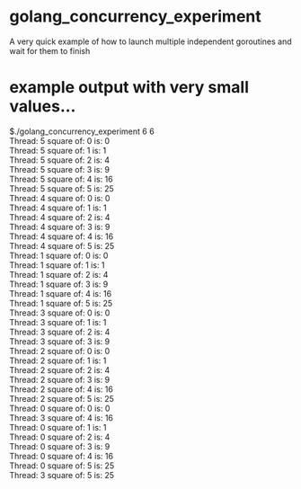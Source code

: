 # golang_concurrency_experiment
A very quick example of how to launch multiple independent goroutines and wait for them to finish

# example output with very small values...
$./golang_concurrency_experiment 6 6\
Thread: 5  square of: 0 is: 0\
Thread: 5  square of: 1 is: 1\
Thread: 5  square of: 2 is: 4\
Thread: 5  square of: 3 is: 9\
Thread: 5  square of: 4 is: 16\
Thread: 5  square of: 5 is: 25\
Thread: 4  square of: 0 is: 0\
Thread: 4  square of: 1 is: 1\
Thread: 4  square of: 2 is: 4\
Thread: 4  square of: 3 is: 9\
Thread: 4  square of: 4 is: 16\
Thread: 4  square of: 5 is: 25\
Thread: 1  square of: 0 is: 0\
Thread: 1  square of: 1 is: 1\
Thread: 1  square of: 2 is: 4\
Thread: 1  square of: 3 is: 9\
Thread: 1  square of: 4 is: 16\
Thread: 1  square of: 5 is: 25\
Thread: 3  square of: 0 is: 0\
Thread: 3  square of: 1 is: 1\
Thread: 3  square of: 2 is: 4\
Thread: 3  square of: 3 is: 9\
Thread: 2  square of: 0 is: 0\
Thread: 2  square of: 1 is: 1\
Thread: 2  square of: 2 is: 4\
Thread: 2  square of: 3 is: 9\
Thread: 2  square of: 4 is: 16\
Thread: 2  square of: 5 is: 25\
Thread: 0  square of: 0 is: 0\
Thread: 3  square of: 4 is: 16\
Thread: 0  square of: 1 is: 1\
Thread: 0  square of: 2 is: 4\
Thread: 0  square of: 3 is: 9\
Thread: 0  square of: 4 is: 16\
Thread: 0  square of: 5 is: 25\
Thread: 3  square of: 5 is: 25
